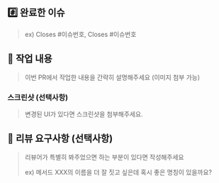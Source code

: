 ## #️⃣ 완료한 이슈

> ex) Closes #이슈번호, Closes #이슈번호

## 📝 작업 내용

> 이번 PR에서 작업한 내용을 간략히 설명해주세요 (이미지 첨부 가능)

### 스크린샷 (선택사항)

> 변경된 UI가 있다면 스크린샷을 첨부해주세요.

## 💬 리뷰 요구사항 (선택사항)

> 리뷰어가 특별히 봐주었으면 하는 부분이 있다면 작성해주세요
>
> ex) 메서드 XXX의 이름을 더 잘 짓고 싶은데 혹시 좋은 명칭이 있을까요?

